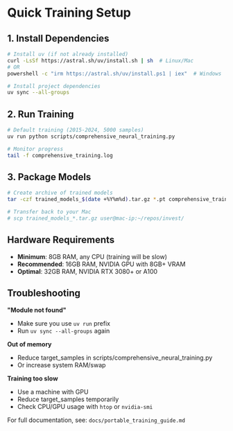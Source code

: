 # Quick Training Setup

## 1. Install Dependencies

```bash
# Install uv (if not already installed)
curl -LsSf https://astral.sh/uv/install.sh | sh  # Linux/Mac
# OR
powershell -c "irm https://astral.sh/uv/install.ps1 | iex"  # Windows

# Install project dependencies
uv sync --all-groups
```

## 2. Run Training

```bash
# Default training (2015-2024, 5000 samples)
uv run python scripts/comprehensive_neural_training.py

# Monitor progress
tail -f comprehensive_training.log
```

## 3. Package Models

```bash
# Create archive of trained models
tar -czf trained_models_$(date +%Y%m%d).tar.gz *.pt comprehensive_training.log

# Transfer back to your Mac
# scp trained_models_*.tar.gz user@mac-ip:~/repos/invest/
```

## Hardware Requirements

- **Minimum**: 8GB RAM, any CPU (training will be slow)
- **Recommended**: 16GB RAM, NVIDIA GPU with 8GB+ VRAM
- **Optimal**: 32GB RAM, NVIDIA RTX 3080+ or A100

## Troubleshooting

**"Module not found"**
- Make sure you use `uv run` prefix
- Run `uv sync --all-groups` again

**Out of memory**
- Reduce target_samples in scripts/comprehensive_neural_training.py
- Or increase system RAM/swap

**Training too slow**
- Use a machine with GPU
- Reduce target_samples temporarily
- Check CPU/GPU usage with `htop` or `nvidia-smi`

For full documentation, see: `docs/portable_training_guide.md`
